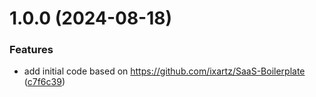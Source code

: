 # 1.0.0 (2024-08-18)


### Features

* add initial code based on https://github.com/ixartz/SaaS-Boilerplate ([c7f6c39](https://github.com/thebergamo/www.opends.studio/commit/c7f6c39e3ec47f7e598f5aefffdf16abc6ee5d04))
